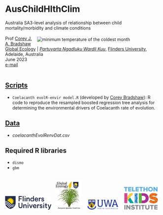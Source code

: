 # AusChildHlthClim
Australia SA3-level analysis of relationship between child mortality/morbidity and climate conditions
<img align="right" src="www/ausminTcMoTransp.png" alt="minimum temperature of the coldest month" width="400" style="margin-top: 20px">
<br>
<br>
Prof <a href="https://globalecologyflinders.com/people/#DIRECTOR">Corey J. A. Bradshaw</a> <br>
<a href="http://globalecologyflinders.com" target="_blank">Global Ecology</a> | <em><a href="https://globalecologyflinders.com/partuyarta-ngadluku-wardli-kuu/" target="_blank">Partuyarta Ngadluku Wardli Kuu</a></em>, <a href="http://flinders.edu.au" target="_blank">Flinders University</a>, Adelaide, Australia <br>
June 2023<br>
<a href=mailto:corey.bradshaw@flinders.edu.au>e-mail</a> <br>
<br>

## <a href="https://github.com/cjabradshaw/AusChildHlthClim/tree/main/scripts">Scripts</a>
- <code>Coelacanth evolR-envir model.R</code> (developed by <a href="https://globalecologyflinders.com/people/#DIRECTOR">Corey Bradshaw</a>): R code to reproduce the resampled boosted regression tree analysis for determining the environmental drivers of Coelacanth rate of evolution.

## <a href="https://github.com/cjabradshaw/AusChildHlthClim/tree/main/data">Data</a>
- <em>coelacanthEvolRenvDat.csv</em>

## Required R libraries
- <code>dismo</code>
- <code>gbm</code>

<p><a href="https://www.flinders.edu.au"><img align="bottom-left" src="www/Flinders_University_Logo_Horizontal_RGB_Master.png" alt="Flinders University" width="150" style="margin-top: 20px"></a> &nbsp; <a href="https://globalecologyflinders.com"><img align="bottom-left" src="www/GEL Logo Kaurna New Transp.png" alt="GEL" width="85" style="margin-top: 20px"></a> &nbsp; &nbsp; <a href="https://www.uwa.edu.au/"><img align="bottom-left" src="www/uwa2.png" alt="UWA" width="100" style="margin-top: 20px"></a> &nbsp; &nbsp; <a href="https://www.telethonkids.org.au"><img align="bottom-left" src="www/tkilogo.png" alt="TKI" width="110" style="margin-top: 20px"></a>
